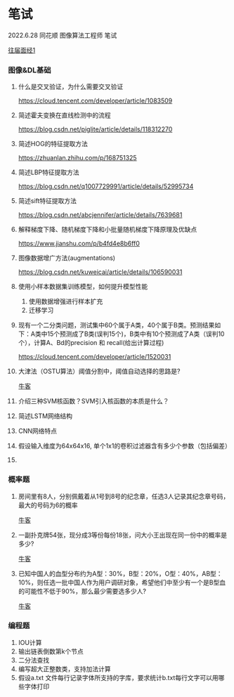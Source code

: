 # 笔试

2022.6.28 同花顺 图像算法工程师 笔试

[往届面经1](https://www.i4k.xyz/article/zyd_1129/108673808)

### 图像&DL基础

1. 什么是交叉验证，为什么需要交叉验证

   https://cloud.tencent.com/developer/article/1083509

2. 简述霍夫变换在直线检测中的流程

   https://blog.csdn.net/piglite/article/details/118312270

3. 简述HOG的特征提取方法

   https://zhuanlan.zhihu.com/p/168751325

4. 简述LBP特征提取方法

   https://blog.csdn.net/q1007729991/article/details/52995734

5. 简述sift特征提取方法

   https://blog.csdn.net/abcjennifer/article/details/7639681

6. 解释梯度下降、随机梯度下降和小批量随机梯度下降原理及优缺点

   https://www.jianshu.com/p/b4fd4e8b6ff0

7. 图像数据增广方法(augmentations)

   https://blog.csdn.net/kuweicai/article/details/106590031

8. 使用小样本数据集训练模型，如何提升模型性能

   1. 使用数据增强进行样本扩充
   2. 迁移学习

9. 现有一个二分类问题，测试集中60个属于A类，40个属于B类。预测结果如下：A类中15个预测成了B类(误判15个)，B类中有10个预测成了A类（误判10个），计算A、Bd的precision 和 recall(给出计算过程)

   https://cloud.tencent.com/developer/article/1520031

10. 大津法（OSTU算法）阈值分割中，阈值自动选择的思路是?

    [牛客](https://www.nowcoder.com/questionTerminal/f3559069f2164441b55c96088e5609a0?orderByHotValue=0&difficulty=00110&mutiTagIds=149&page=19&onlyReference=false)

11. 介绍三种SVM核函数？SVM引入核函数的本质是什么？

12. 简述LSTM网络结构

13. CNN网络特点

14. 假设输入维度为64x64x16, 单个1x1的卷积过滤器含有多少个参数（包括偏差）

15. 

### 概率题

1. 房间里有8人，分别佩戴着从1号到8号的纪念章，任选3人记录其纪念章号码，最大的号码为6的概率

   [牛客](https://www.nowcoder.com/questionTerminal/eabf1ddb91ba4030bb475ef66a12ec33)

2. 一副扑克牌54张，现分成3等份每份18张，问大小王出现在同一份中的概率是多少?

   [牛客](https://www.nowcoder.com/questionTerminal/b790a2dbaed3494c878b9d56e941c7ba?orderByHotValue=1&page=1&onlyReference=false)

3. 已知中国人的血型分布约为A型：30%，B型：20%，O型：40%，AB型：10%，则任选一批中国人作为用户调研对象，希望他们中至少有一个是B型血的可能性不低于90%，那么最少需要选多少人?

   [牛客](https://www.nowcoder.com/questionTerminal/8e96b6d4ef714f298a2ca69747a8f8af)

### 编程题

1. IOU计算
2. 输出链表倒数第k个节点
3. 二分法查找
4. 编写超大正整数类，支持加法计算
5. 假设a.txt 文件每行记录字体所支持的字库，要求统计b.txt每行文字可以用哪些字体打印

